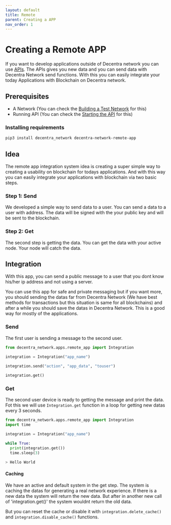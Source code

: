 ```yaml
---
layout: default
title: Remote
parent: Creating a APP
nav_order: 1
---
```


# Creating a Remote APP

If you want to develop applications outside of Decentra network you can use [APIs](https://docs.decentranetwork.net/referances/apis.html). The APIs gives you new data and you can send data with Decentra Network send functions. With this you can easily integrate your today Applications with Blockchain on Decentra network.

## Prerequisites

- A Network (You can check the [Building a Test Network](https://docs.decentranetwork.net/building_a_test_network/) for this)
- Running API (You can check the [Starting the API](https://docs.decentranetwork.net/referances/apis.html#starting-the-api) for this)

### Installing requirements

```bash
pip3 install decentra_network decentra-network-remote-app
```

## Idea
The remote app integration system idea is creating a super simple way to creating a usability on blockchain for todays applications. And with this way you can easily integrate your applications with blockchain via two basic steps.

### Step 1: Send
We developed a simple way to send data to a user. You can send a data to a user with address. The data will be signed with the your public key and will be sent to the blockchain.

### Step 2: Get
The second step is getting the data. You can get the data with your active node. Your node will catch the data.

## Integration

With this app, you can send a public message to a user that you dont know his/her ip address and not using a server.

You can use this app for safe and private messaging but if you want more, you should sending the datas far from Decentra Network (We have best methods for transactions but this situation is same for all blockchains) and after a while you should save the datas in Decentra Network. This is a good way for mostly of the applications.

### Send

The first user is sending a message to the second user.

```python
from decentra_network.apps.remote_app import Integration

integration = Integration("app_name")
  
integration.send("action", "app_data", "touser")

integration.get()
```

### Get
The second user device is ready to getting the message and print the data. Fot this we will use `Integration.get` function in a loop for getting new datas every 3 seconds.

```python
from decentra_network.apps.remote_app import Integration
import time

integration = Integration("app_name")

while True:
  print(integration.get())
  time.sleep(3)
```

```bash
> Hello World
```

#### Caching
We have an active and default system in the get step. The system is caching the datas for generating a real network experience. If there is a new data the system will return the new data. But after in another new call of 'integration.get()' the system wouldnt return the old data.

But you can reset the cache or disable it with `integration.delete_cache()` and `integration.disable_cache()` functions.




